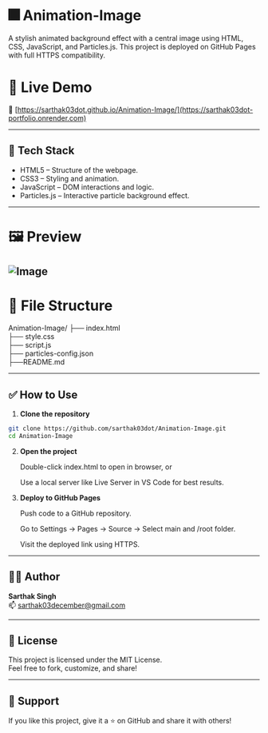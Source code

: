 # 🎆 Animation-Image
A stylish animated background effect with a central image using HTML, CSS, JavaScript, and Particles.js. This project is deployed on GitHub Pages with full HTTPS compatibility.

# 🚀 Live Demo
**🔗** [https://sarthak03dot.github.io/Animation-Image/](https://sarthak03dot-portfolio.onrender.com)

---

## 🧰 Tech Stack

- HTML5 – Structure of the webpage.
- CSS3 – Styling and animation.
- JavaScript – DOM interactions and logic.
- Particles.js – Interactive particle background effect.
 
---
# 🖼 Preview
![Image](https://github.com/user-attachments/assets/247c95a2-8cc5-46ad-9b08-f773d9286e72)
---

# 📁 File Structure

Animation-Image/
├── index.html              
├── style.css               
├── script.js              
├── particles-config.json  
├──README.md

---
## ✅ How to Use

1. **Clone the repository**
```bash
git clone https://github.com/sarthak03dot/Animation-Image.git
cd Animation-Image
```
2. **Open the project**

    Double-click index.html to open in browser, or

    Use a local server like Live Server in VS Code for best results.

3. **Deploy to GitHub Pages**

    Push code to a GitHub repository.

    Go to Settings → Pages → Source → Select main and /root folder.

    Visit the deployed link using HTTPS.

---
## 🧑‍💻 Author

**Sarthak Singh**  
📫 [sarthak03december@gmail.com](mailto:sarthak03december@gmail.com)

---
## 📄 License

This project is licensed under the MIT License.  
Feel free to fork, customize, and share!

---

## 🤝 Support

If you like this project, give it a ⭐ on GitHub and share it with others!

